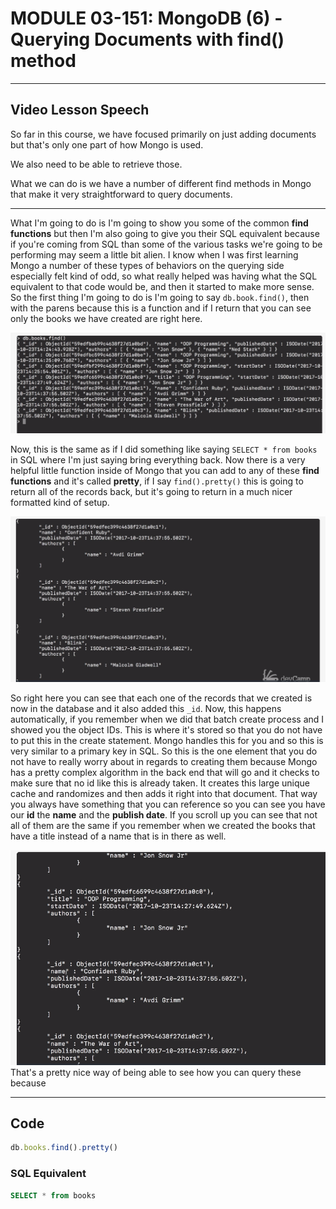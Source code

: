 # MODULE 03-151: MongoDB (6) - Querying Documents with find() method

---

## Video Lesson Speech

So far in this course, we have focused primarily on just adding 
documents but that's only one part of how Mongo is used.   

We also need to  be able to retrieve those.   

What we can do is we have a number of different find methods in Mongo that make it very straightforward to query documents.

****

What I'm going to do is I'm going to show you some of the common **find functions** but then I'm also going to give you their SQL equivalent because if you're coming from SQL than some of the various tasks we're going to be performing may seem a little bit alien. I know when I was first learning Mongo a number of these types of behaviors on the querying side especially felt kind of odd, so what really helped was having what the SQL equivalent to that code would be, and then it started to make more sense. So the first thing I'm going to do is I'm going to say `db.book.find()`, then with the parens because this is a function and if I return that you can see only the books we have created are right here. 

![large](./03-151_IMG1.png)

Now, this is the same as if I did something like saying `SELECT * from books` in SQL where I'm just saying bring everything back. Now there is a very helpful little function inside of Mongo that you can add to any of these **find functions** and it's called **pretty**, if I say `find().pretty()` this is going to return all of the records back, but it's going to return in a much nicer formatted kind of setup. 

![large](./03-151_IMG2.png)

So right here you can see that each one of the records that we created is now in the database and it also added this `_id`. Now, this happens automatically, if you remember when we did that batch create process and I showed you the object IDs. This is where it's stored so that you do not have to put this in the create statement. Mongo handles this for you and so this is very similar to a primary key in SQL. So this is the one element that you do not have to really worry about in regards to creating them because Mongo has a pretty complex algorithm in the back end that will go and it checks to make sure that no id like this is already taken. It creates this large unique cache and randomizes and then adds it right into that document. That way you always have something that you can reference so you can see you have our **id** the **name** and the **publish date**. If you scroll up you can see that not all of them are the same if you remember when we created the books that have a title instead of a name that is in there as well. 

![medium](./03-151_IMG3.png)
That's a pretty nice way of being able to see how you can query these because 

****

## Code

```js
db.books.find().pretty()
```

### SQL Equivalent

```sql
SELECT * from books
```
